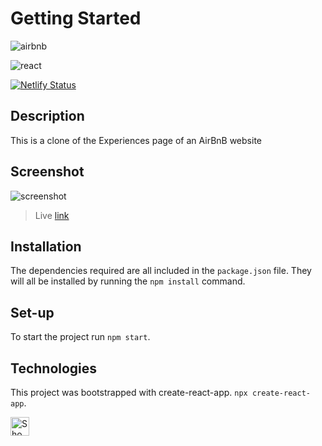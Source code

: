 # Getting Started

![airbnb](https://camo.githubusercontent.com/7cf6ba8b2b185df7916f58dd4394c02c214ef6aa9ea19cd3634b0e3efe55e0de/68747470733a2f2f696d672e736869656c64732e696f2f7374617469632f76313f7374796c653d666f722d7468652d6261646765266d6573736167653d416972626e6226636f6c6f723d464635413546266c6f676f3d416972626e62266c6f676f436f6c6f723d464646464646266c6162656c3d)

![react](https://camo.githubusercontent.com/67a01fa7cf337616274f39c070a11638f2e65720e414ef55b8dd3f9c2a803b2a/68747470733a2f2f696d672e736869656c64732e696f2f7374617469632f76313f7374796c653d666f722d7468652d6261646765266d6573736167653d526561637426636f6c6f723d323232323232266c6f676f3d5265616374266c6f676f436f6c6f723d363144414642266c6162656c3d)

 [![Netlify Status](https://api.netlify.com/api/v1/badges/da92e91a-1cb8-4017-b9c7-db60ac45f8b1/deploy-status)](https://app.netlify.com/sites/earnest-strudel-58466e/deploys)

## Description

This is a clone of the Experiences page of an AirBnB website

## Screenshot

![screenshot](https://res.cloudinary.com/codelikeagirl29/image/upload/v1670843887/projects/AirBnB-Experiences-Clone_btnavf.png)

> Live [link](https://earnest-strudel-58466e.netlify.app/)

## Installation

The dependencies required are all included in the `package.json` file. They will all be installed by running the `npm install` command.

## Set-up

To start the project run `npm start`.

## Technologies

This project was bootstrapped with create-react-app. `npx create-react-app`.

<picture>
  <source media="(prefers-color-scheme: dark)" srcset="https://cdn.icon-icons.com/icons2/2415/PNG/512/react_original_wordmark_logo_icon_146375.png">
  <source media="(prefers-color-scheme: light)" srcset="https://cdn.icon-icons.com/icons2/2415/PNG/512/react_original_wordmark_logo_icon_146375.png">
  <img width="30px" alt="Shows a logo of c-sharp" src="https://cdn.icon-icons.com/icons2/2415/PNG/512/react_original_wordmark_logo_icon_146375.png">
</picture>
